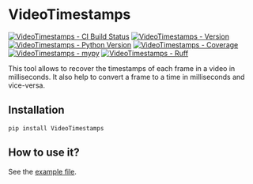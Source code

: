 # VideoTimestamps
[![VideoTimestamps - CI Build Status](https://github.com/moi15moi/VideoTimestamps/actions/workflows/run_test.yml/badge.svg?branch=main)](https://github.com/moi15moi/VideoTimestamps/actions/workflows/run_test.yml?query=branch:main)
[![VideoTimestamps - Version](https://img.shields.io/pypi/v/videotimestamps.svg)](https://pypi.org/project/VideoTimestamps)
[![VideoTimestamps - Python Version](https://img.shields.io/pypi/pyversions/videotimestamps.svg)](https://pypi.org/project/VideoTimestamps)
[![VideoTimestamps - Coverage](https://img.shields.io/codecov/c/github/moi15moi/VideoTimestamps)](https://app.codecov.io/github/moi15moi/VideoTimestamps)
[![VideoTimestamps - mypy](https://img.shields.io/badge/mypy-checked-blue)](https://github.com/moi15moi/VideoTimestamps/actions?query=branch:main)
[![VideoTimestamps - Ruff](https://img.shields.io/endpoint?url=https://raw.githubusercontent.com/astral-sh/ruff/main/assets/badge/v2.json)](https://github.com/astral-sh/ruff)

This tool allows to recover the timestamps of each frame in a video in milliseconds.
It also help to convert a frame to a time in milliseconds and vice-versa.

## Installation
```
pip install VideoTimestamps
```

## How to use it?
See the [example file](./examples/get_timestamps.py).
